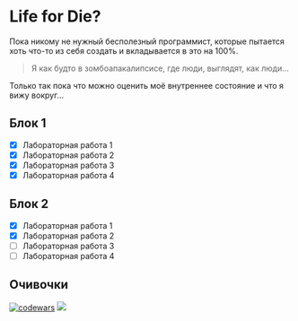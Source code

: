# Life for Die?

Пока никому не нужный бесполезный программист, которые пытается хоть что-то из себя создать и вкладывается в это на 100%.

> Я как будто в зомбоапакалипсисе, где люди, выглядят, как люди...

Только так пока что можно оценить моё внутреннее состояние и что я вижу вокруг...
## Блок 1
   - [x] Лабораторная работа 1
   - [x] Лабораторная работа 2
   - [x] Лабораторная работа 3
   - [x] Лабораторная работа 4
## Блок 2
   - [x] Лабораторная работа 1
   - [x] Лабораторная работа 2
   - [ ] Лабораторная работа 3
   - [ ] Лабораторная работа 4
## Очивочки
[![codewars](https://www.codewars.com/users/kostya%20bet/badges/micro)](https://codewars.com/users/kostya%20bet)
<a href="https://codeforces.com/profile/KostikBet">
<img src="https://codeforces.com/profile/KostikBet/cf-stats/main/output/max_rating.svg" />
</a>
